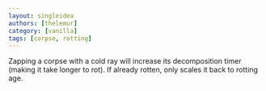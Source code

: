 ```yaml
---
layout: singleidea
authors: [thelemur]
category: [vanilla]
tags: [corpse, rotting]
---
```

Zapping a corpse with a cold ray will increase its decomposition timer (making it take longer to rot). If already rotten, only scales it back to rotting age.
